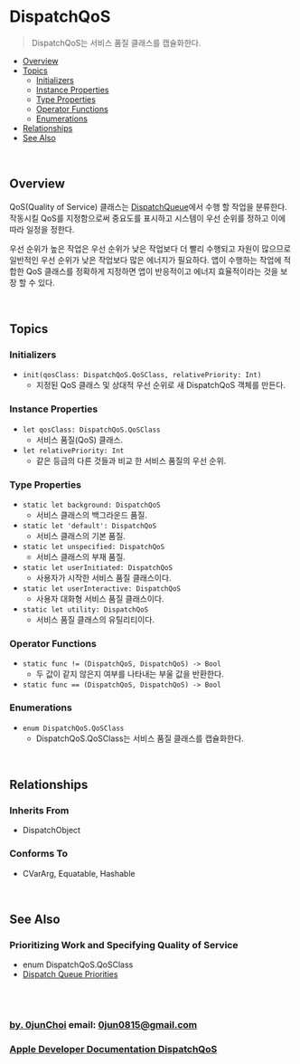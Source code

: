 # DispatchQoS
> DispatchQoS는 서비스 품질 클래스를 캡슐화한다.


* [Overview](#overview)
* [Topics](#topics)
    * [Initializers](#initializers)
    * [Instance Properties](#instance-properties)
    * [Type Properties](#type-properties)
    * [Operator Functions](#operator-functions)
    * [Enumerations](#enumerations)
* [Relationships](#relationships)
* [See Also](#see-also)


&nbsp;
## Overview
QoS(Quality of Service) 클래스는 [DispatchQueue](https://developer.apple.com/documentation/dispatch/dispatchqueue)에서 수행 할 작업을 분류한다. 작동시킬 QoS를 지정함으로써 중요도를 표시하고 시스템이 우선 순위를 정하고 이에 따라 일정을 정한다.


우선 순위가 높은 작업은 우선 순위가 낮은 작업보다 더 빨리 수행되고 자원이 많으므로 일반적인 우선 순위가 낮은 작업보다 많은 에너지가 필요하다. 앱이 수행하는 작업에 적합한 QoS 클래스를 정확하게 지정하면 앱이 반응적이고 에너지 효율적이라는 것을 보장 할 수 있다.


&nbsp;
## Topics
### Initializers
* `init(qosClass: DispatchQoS.QoSClass, relativePriority: Int)`
    * 지정된 QoS 클래스 및 상대적 우선 순위로 새 DispatchQoS 객체를 만든다.
    

### Instance Properties
* `let qosClass: DispatchQoS.QoSClass`
    * 서비스 품질(QoS) 클래스.
* `let relativePriority: Int`
    * 같은 등급의 다른 것들과 비교 한 서비스 품질의 우선 순위.
    

### Type Properties
* `static let background: DispatchQoS`
    * 서비스 클래스의 백그라운드 품질.
* `static let 'default': DispatchQoS`
    * 서비스 클래스의 기본 품질.
* `static let unspecified: DispatchQoS`
    * 서비스 클래스의 부재 품질.
* `static let userInitiated: DispatchQoS`
    * 사용자가 시작한 서비스 품질 클래스이다.
* `static let userInteractive: DispatchQoS`
    * 사용자 대화형 서비스 품질 클래스이다.
* `static let utility: DispatchQoS`
    * 서비스 품질 클래스의 유틸리티이다.
    

### Operator Functions
* `static func != (DispatchQoS, DispatchQoS) -> Bool`
    * 두 값이 같지 않은지 여부를 나타내는 부울 값을 반환한다.
* `static func == (DispatchQoS, DispatchQoS) -> Bool`


### Enumerations
* `enum DispatchQoS.QoSClass`
    * DispatchQoS.QoSClass는 서비스 품질 클래스를 캡슐화한다.


&nbsp;    
## Relationships
### Inherits From
* DispatchObject


### Conforms To
* CVarArg, Equatable, Hashable


&nbsp;    
## See Also
### Prioritizing Work and Specifying Quality of Service
* enum DispatchQoS.QoSClass
* [Dispatch Queue Priorities](https://developer.apple.com/documentation/dispatch/dispatch_queue_priorities)


&nbsp;      
&nbsp;      
### [by. 0junChoi](https://github.com/0jun0815) email: <0jun0815@gmail.com>
### [Apple Developer Documentation DispatchQoS](https://developer.apple.com/documentation/dispatch/dispatchqos)
